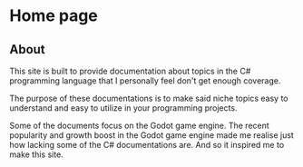 # Home page
## About
This site is built to provide documentation about topics in the C# programming language that I personally feel don't get enough coverage.

The purpose of these documentations is to make said niche topics easy to understand and easy to utilize in your programming projects.

Some of the documents focus on the Godot game engine.
The recent popularity and growth boost in the Godot game engine made me realise just how lacking some of the C# documentations are. And so it inspired me to make this site.
